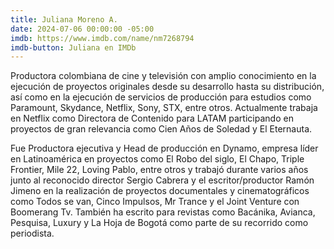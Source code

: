 ```yaml
---
title: Juliana Moreno A.
date: 2024-07-06 00:00:00 -05:00
imdb: https://www.imdb.com/name/nm7268794
imdb-button: Juliana en IMDb
---
```


Productora colombiana de cine y televisión con amplio conocimiento en la ejecución de proyectos originales desde su desarrollo hasta su distribución, así como en la ejecución de servicios de producción para estudios como Paramount, Skydance, Netflix, Sony, STX, entre otros. Actualmente trabaja en Netflix como Directora de Contenido para LATAM participando en proyectos de gran relevancia como Cien Años de Soledad y El Eternauta.

Fue Productora ejecutiva y Head de producción en Dynamo, empresa líder en Latinoamérica en proyectos como El Robo del siglo, El Chapo, Triple Frontier, Mile 22, Loving Pablo, entre otros y trabajó durante varios años junto al reconocido director Sergio Cabrera y el escritor/productor Ramón Jimeno en la realización de proyectos documentales y cinematográficos como Todos se van, Cinco Impulsos, Mr Trance y el Joint Venture con Boomerang Tv. También ha escrito para revistas como Bacánika, Avianca, Pesquisa, Luxury y La Hoja de Bogotá como parte de su recorrido como periodista.
